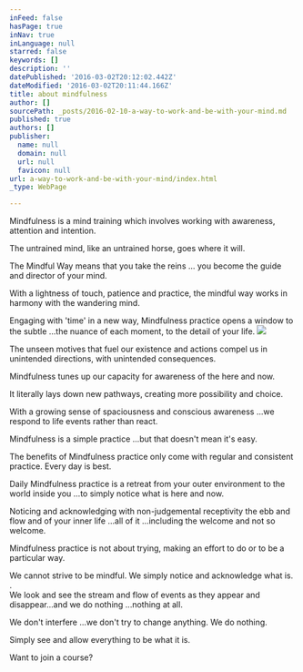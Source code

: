 ```yaml
---
inFeed: false
hasPage: true
inNav: true
inLanguage: null
starred: false
keywords: []
description: ''
datePublished: '2016-03-02T20:12:02.442Z'
dateModified: '2016-03-02T20:11:44.166Z'
title: about mindfulness
author: []
sourcePath: _posts/2016-02-10-a-way-to-work-and-be-with-your-mind.md
published: true
authors: []
publisher:
  name: null
  domain: null
  url: null
  favicon: null
url: a-way-to-work-and-be-with-your-mind/index.html
_type: WebPage

---
```

Mindfulness is a mind training which involves working with awareness, attention and intention. 

The untrained mind, like an untrained horse, goes where it will. 

The Mindful Way means that you take the reins ... you become the guide and director of your mind.

With a lightness of touch, patience and practice, the mindful way works in harmony with the wandering mind.

Engaging with 'time' in a new way, Mindfulness practice opens a window to the subtle ...the nuance of each moment, to the detail of your life.
![](https://s3-us-west-2.amazonaws.com/the-grid-img/p/7daca733a68231fdccd5601d607e6ab58994ce8a.jpg)

The unseen motives that fuel our existence and actions compel us in unintended directions, with unintended consequences.

Mindfulness tunes up our capacity for awareness of the here and now. 

It literally lays down new pathways, creating more possibility and choice. 

With a growing sense of spaciousness and conscious awareness ...we respond to life events rather than react. 

Mindfulness is a simple practice ...but that doesn't mean it's easy. 

The benefits of Mindfulness practice only come with regular and consistent practice. Every day is best. 

Daily Mindfulness practice is a retreat from your outer environment to the world inside you ...to simply notice what is here and now.

Noticing and acknowledging with non-judgemental receptivity  the ebb and flow and of your inner life ...all of it ...including the welcome and not so welcome.

Mindfulness practice is not about trying, making an effort to do or to be a particular way. 

We cannot strive to be mindful.  We simply notice and acknowledge what is. .  
We look and see the stream and flow of events as they appear and disappear...and we do nothing ...nothing at all.

We don't interfere ...we don't try to change anything. We do nothing.  

Simply see and allow everything to be what it is. 

Want to join a course?